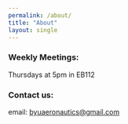 ```yaml
---
permalink: /about/
title: "About"
layout: single
---
```


### Weekly Meetings: 
Thursdays at 5pm in EB112

### Contact us:
email: byuaeronautics@gmail.com
